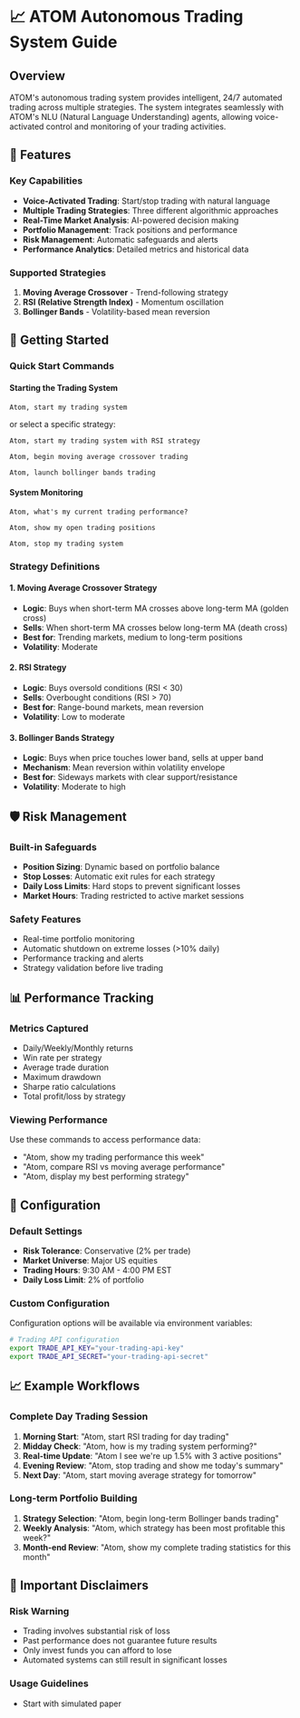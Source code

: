 # 📈 ATOM Autonomous Trading System Guide

## Overview
ATOM's autonomous trading system provides intelligent, 24/7 automated trading across multiple strategies. The system integrates seamlessly with ATOM's NLU (Natural Language Understanding) agents, allowing voice-activated control and monitoring of your trading activities.

## 🎯 Features

### Key Capabilities
- **Voice-Activated Trading**: Start/stop trading with natural language
- **Multiple Trading Strategies**: Three different algorithmic approaches
- **Real-Time Market Analysis**: AI-powered decision making
- **Portfolio Management**: Track positions and performance
- **Risk Management**: Automatic safeguards and alerts
- **Performance Analytics**: Detailed metrics and historical data

### Supported Strategies
1. **Moving Average Crossover** - Trend-following strategy
2. **RSI (Relative Strength Index)** - Momentum oscillation
3. **Bollinger Bands** - Volatility-based mean reversion

## 🚀 Getting Started

### Quick Start Commands

#### Starting the Trading System
```plaintext
Atom, start my trading system
```
or select a specific strategy:
```plaintext
Atom, start my trading system with RSI strategy
```
```plaintext
Atom, begin moving average crossover trading
```
```plaintext
Atom, launch bollinger bands trading
```

#### System Monitoring
```plaintext
Atom, what's my current trading performance?
```
```plaintext
Atom, show my open trading positions
```
```plaintext
Atom, stop my trading system
```

### Strategy Definitions

#### 1. Moving Average Crossover Strategy
- **Logic**: Buys when short-term MA crosses above long-term MA (golden cross)
- **Sells**: When short-term MA crosses below long-term MA (death cross)
- **Best for**: Trending markets, medium to long-term positions
- **Volatility**: Moderate

#### 2. RSI Strategy
- **Logic**: Buys oversold conditions (RSI < 30)
- **Sells**: Overbought conditions (RSI > 70)
- **Best for**: Range-bound markets, mean reversion
- **Volatility**: Low to moderate

#### 3. Bollinger Bands Strategy
- **Logic**: Buys when price touches lower band, sells at upper band
- **Mechanism**: Mean reversion within volatility envelope
- **Best for**: Sideways markets with clear support/resistance
- **Volatility**: Moderate to high

## 🛡️ Risk Management

### Built-in Safeguards
- **Position Sizing**: Dynamic based on portfolio balance
- **Stop Losses**: Automatic exit rules for each strategy
- **Daily Loss Limits**: Hard stops to prevent significant losses
- **Market Hours**: Trading restricted to active market sessions

### Safety Features
- Real-time portfolio monitoring
- Automatic shutdown on extreme losses (>10% daily)
- Performance tracking and alerts
- Strategy validation before live trading

## 📊 Performance Tracking

### Metrics Captured
- Daily/Weekly/Monthly returns
- Win rate per strategy
- Average trade duration
- Maximum drawdown
- Sharpe ratio calculations
- Total profit/loss by strategy

### Viewing Performance
Use these commands to access performance data:
- "Atom, show my trading performance this week"
- "Atom, compare RSI vs moving average performance"
- "Atom, display my best performing strategy"

## 🔧 Configuration

### Default Settings
- **Risk Tolerance**: Conservative (2% per trade)
- **Market Universe**: Major US equities
- **Trading Hours**: 9:30 AM - 4:00 PM EST
- **Daily Loss Limit**: 2% of portfolio

### Custom Configuration
Configuration options will be available via environment variables:
```bash
# Trading API configuration
export TRADE_API_KEY="your-trading-api-key"
export TRADE_API_SECRET="your-trading-api-secret"
```

## 📈 Example Workflows

### Complete Day Trading Session
1. **Morning Start**: "Atom, start RSI trading for day trading"
2. **Midday Check**: "Atom, how is my trading system performing?"
3. **Real-time Update**: "Atom I see we're up 1.5% with 3 active positions"
4. **Evening Review**: "Atom, stop trading and show me today's summary"
5. **Next Day**: "Atom, start moving average strategy for tomorrow"

### Long-term Portfolio Building
1. **Strategy Selection**: "Atom, begin long-term Bollinger bands trading"
2. **Weekly Analysis**: "Atom, which strategy has been most profitable this week?"
3. **Month-end Review**: "Atom, show my complete trading statistics for this month"

## 🚨 Important Disclaimers

### Risk Warning
- Trading involves substantial risk of loss
- Past performance does not guarantee future results
- Only invest funds you can afford to lose
- Automated systems can still result in significant losses

### Usage Guidelines
- Start with simulated paper